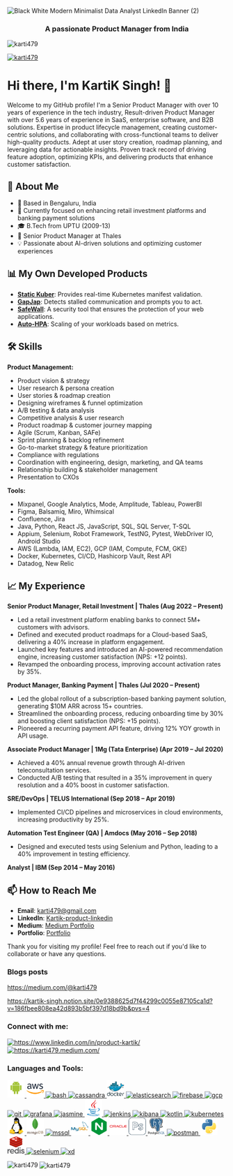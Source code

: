 ![Black   White Modern Minimalist Data Analyst LinkedIn Banner (2)](https://github.com/user-attachments/assets/8368247f-626a-4804-b662-4f2c3ebafd78)

<h3 align="center">A passionate Product Manager  from India</h3>

<p align="left"> <img src="https://komarev.com/ghpvc/?username=karti479&label=Profile%20views&color=0e75b6&style=flat" alt="karti479" /> </p>

<p align="left"> <a href="https://github.com/ryo-ma/github-profile-trophy"><img src="https://github-profile-trophy.vercel.app/?username=karti479" alt="karti479" /></a> </p>

# Hi there, I'm KartiK Singh! 👋

Welcome to my GitHub profile! I'm a Senior Product Manager with over 10 years of experience in the tech industry, Result-driven Product Manager with over 5.6 years of experience in SaaS, enterprise software, and B2B solutions. Expertise in product lifecycle management, creating customer-centric solutions, and collaborating with cross-functional teams to deliver high-quality products.
Adept at user story creation, roadmap planning, and leveraging data for actionable insights. Proven track record of driving feature adoption,
optimizing KPIs, and delivering products that enhance customer satisfaction.

## 🚀 About Me

- 📍 Based in Bengaluru, India
- 🌱 Currently focused on enhancing retail investment platforms and banking payment solutions
- 🎓 B.Tech from UPTU (2009-13)
- 💼 Senior Product Manager at Thales
- 💡 Passionate about AI-driven solutions and optimizing customer experiences

## 📊 My Own Developed Products 

- **[Static Kuber](https://marketplace.visualstudio.com/items?itemName=your-username.statickuber)**: Provides real-time Kubernetes manifest validation.
- **[GapJap](https://gapjap.netlify.app/)**: Detects stalled communication and prompts you to act.
- **[SafeWall](https://safewall.netlify.app/)**: A security tool that ensures the protection of your web applications.
- **[Auto-HPA](https://auto-hpa.netlify.app/about/)**: Scaling of your workloads based on metrics.

## 🛠️ Skills

**Product Management:**
- Product vision & strategy
- User research & persona creation
- User stories & roadmap creation
- Designing wireframes & funnel optimization
- A/B testing & data analysis
- Competitive analysis & user research
- Product roadmap & customer journey mapping
- Agile (Scrum, Kanban, SAFe)
- Sprint planning & backlog refinement
- Go-to-market strategy & feature prioritization
- Compliance with regulations
- Coordination with engineering, design, marketing, and QA teams
- Relationship building & stakeholder management
- Presentation to CXOs

**Tools:**
- Mixpanel, Google Analytics, Mode, Amplitude, Tableau, PowerBI
- Figma, Balsamiq, Miro, Whimsical
- Confluence, Jira
- Java, Python, React JS, JavaScript, SQL, SQL Server, T-SQL
- Appium, Selenium, Robot Framework, TestNG, Pytest, WebDriver IO, Android Studio
- AWS (Lambda, IAM, EC2), GCP (IAM, Compute, FCM, GKE)
- Docker, Kubernetes, CI/CD, Hashicorp Vault, Rest API
- Datadog, New Relic

## 📈 My Experience

**Senior Product Manager, Retail Investment | Thales (Aug 2022 – Present)**
- Led a retail investment platform enabling banks to connect 5M+ customers with advisors.
- Defined and executed product roadmaps for a Cloud-based SaaS, delivering a 40% increase in platform engagement.
- Launched key features and introduced an AI-powered recommendation engine, increasing customer satisfaction (NPS: +12 points).
- Revamped the onboarding process, improving account activation rates by 35%.

**Product Manager, Banking Payment | Thales (Jul 2020 – Present)**
- Led the global rollout of a subscription-based banking payment solution, generating $10M ARR across 15+ countries.
- Streamlined the onboarding process, reducing onboarding time by 30% and boosting client satisfaction (NPS: +15 points).
- Pioneered a recurring payment API feature, driving 12% YOY growth in API usage.

**Associate Product Manager | 1Mg (Tata Enterprise) (Apr 2019 – Jul 2020)**
- Achieved a 40% annual revenue growth through AI-driven teleconsultation services.
- Conducted A/B testing that resulted in a 35% improvement in query resolution and a 40% boost in customer satisfaction.

**SRE/DevOps | TELUS International (Sep 2018 – Apr 2019)**
- Implemented CI/CD pipelines and microservices in cloud environments, increasing productivity by 25%.

**Automation Test Engineer (QA) | Amdocs (May 2016 – Sep 2018)**
- Designed and executed tests using Selenium and Python, leading to a 40% improvement in testing efficiency.

**Analyst | IBM (Sep 2014 – May 2016)**

## 📫 How to Reach Me

- **Email**: [karti479@gmail.com](mailto:karti479@gmail.com)
- **LinkedIn**: [Kartik-product-linkedin](https://www.linkedin.com/in/Kartik-product-linkedin/)
- **Medium**: [Medium Portfolio](https://medium.com/@karti479)
- **Portfolio**: [Portfolio](https://kartik-singh.notion.site/Hi-I-m-Kartik-7a15bc4a48b34c358650a12646a484ed?pvs=4)

Thank you for visiting my profile! Feel free to reach out if you'd like to collaborate or have any questions.


### Blogs posts
<!-- BLOG-POST-LIST:START --> 
https://medium.com/@karti479
<!-- BLOG-POST-LIST:END -->
<!-- BLOG-POST-LIST:START --> 
https://kartik-singh.notion.site/0e9388625d7f44299c0055e87105ca1d?v=186fbee808ea42d893b5bf397d18bd9b&pvs=4
<!-- BLOG-POST-LIST:END -->

<h3 align="left">Connect with me:</h3>
<p align="left">
<a href="https://www.linkedin.com/in/product-kartik/" target="blank"><img align="center" src="https://raw.githubusercontent.com/rahuldkjain/github-profile-readme-generator/master/src/images/icons/Social/linked-in-alt.svg" alt="https://www.linkedin.com/in/product-kartik/" height="30" width="40" /></a>
<a href="https://karti479.medium.com/" target="blank"><img align="center" src="https://raw.githubusercontent.com/rahuldkjain/github-profile-readme-generator/master/src/images/icons/Social/medium.svg" alt="https://karti479.medium.com/" height="30" width="40" /></a>
</p>

<h3 align="left">Languages and Tools:</h3>
<p align="left"> <a href="https://developer.android.com" target="_blank"> <img src="https://raw.githubusercontent.com/devicons/devicon/master/icons/android/android-original-wordmark.svg" alt="android" width="40" height="40"/> </a> <a href="https://aws.amazon.com" target="_blank"> <img src="https://raw.githubusercontent.com/devicons/devicon/master/icons/amazonwebservices/amazonwebservices-original-wordmark.svg" alt="aws" width="40" height="40"/> </a> <a href="https://www.gnu.org/software/bash/" target="_blank"> <img src="https://www.vectorlogo.zone/logos/gnu_bash/gnu_bash-icon.svg" alt="bash" width="40" height="40"/> </a> <a href="https://cassandra.apache.org/" target="_blank"> <img src="https://www.vectorlogo.zone/logos/apache_cassandra/apache_cassandra-icon.svg" alt="cassandra" width="40" height="40"/> </a> <a href="https://www.docker.com/" target="_blank"> <img src="https://raw.githubusercontent.com/devicons/devicon/master/icons/docker/docker-original-wordmark.svg" alt="docker" width="40" height="40"/> </a> <a href="https://www.elastic.co" target="_blank"> <img src="https://www.vectorlogo.zone/logos/elastic/elastic-icon.svg" alt="elasticsearch" width="40" height="40"/> </a> <a href="https://firebase.google.com/" target="_blank"> <img src="https://www.vectorlogo.zone/logos/firebase/firebase-icon.svg" alt="firebase" width="40" height="40"/> </a> <a href="https://cloud.google.com" target="_blank"> <img src="https://www.vectorlogo.zone/logos/google_cloud/google_cloud-icon.svg" alt="gcp" width="40" height="40"/> </a> <a href="https://git-scm.com/" target="_blank"> <img src="https://www.vectorlogo.zone/logos/git-scm/git-scm-icon.svg" alt="git" width="40" height="40"/> </a> <a href="https://grafana.com" target="_blank"> <img src="https://www.vectorlogo.zone/logos/grafana/grafana-icon.svg" alt="grafana" width="40" height="40"/> </a> <a href="https://jasmine.github.io/" target="_blank"> <img src="https://www.vectorlogo.zone/logos/jasmine/jasmine-icon.svg" alt="jasmine" width="40" height="40"/> </a> <a href="https://www.java.com" target="_blank"> <img src="https://raw.githubusercontent.com/devicons/devicon/master/icons/java/java-original.svg" alt="java" width="40" height="40"/> </a> <a href="https://www.jenkins.io" target="_blank"> <img src="https://www.vectorlogo.zone/logos/jenkins/jenkins-icon.svg" alt="jenkins" width="40" height="40"/> </a> <a href="https://www.elastic.co/kibana" target="_blank"> <img src="https://www.vectorlogo.zone/logos/elasticco_kibana/elasticco_kibana-icon.svg" alt="kibana" width="40" height="40"/> </a> <a href="https://kotlinlang.org" target="_blank"> <img src="https://www.vectorlogo.zone/logos/kotlinlang/kotlinlang-icon.svg" alt="kotlin" width="40" height="40"/> </a> <a href="https://kubernetes.io" target="_blank"> <img src="https://www.vectorlogo.zone/logos/kubernetes/kubernetes-icon.svg" alt="kubernetes" width="40" height="40"/> </a> <a href="https://www.linux.org/" target="_blank"> <img src="https://raw.githubusercontent.com/devicons/devicon/master/icons/linux/linux-original.svg" alt="linux" width="40" height="40"/> </a> <a href="https://www.mongodb.com/" target="_blank"> <img src="https://raw.githubusercontent.com/devicons/devicon/master/icons/mongodb/mongodb-original-wordmark.svg" alt="mongodb" width="40" height="40"/> </a> <a href="https://www.microsoft.com/en-us/sql-server" target="_blank"> <img src="https://www.svgrepo.com/show/303229/microsoft-sql-server-logo.svg" alt="mssql" width="40" height="40"/> </a> <a href="https://www.mysql.com/" target="_blank"> <img src="https://raw.githubusercontent.com/devicons/devicon/master/icons/mysql/mysql-original-wordmark.svg" alt="mysql" width="40" height="40"/> </a> <a href="https://www.nginx.com" target="_blank"> <img src="https://raw.githubusercontent.com/devicons/devicon/master/icons/nginx/nginx-original.svg" alt="nginx" width="40" height="40"/> </a> <a href="https://www.oracle.com/" target="_blank"> <img src="https://raw.githubusercontent.com/devicons/devicon/master/icons/oracle/oracle-original.svg" alt="oracle" width="40" height="40"/> </a> <a href="https://www.photoshop.com/en" target="_blank"> <img src="https://raw.githubusercontent.com/devicons/devicon/master/icons/photoshop/photoshop-line.svg" alt="photoshop" width="40" height="40"/> </a> <a href="https://www.postgresql.org" target="_blank"> <img src="https://raw.githubusercontent.com/devicons/devicon/master/icons/postgresql/postgresql-original-wordmark.svg" alt="postgresql" width="40" height="40"/> </a> <a href="https://postman.com" target="_blank"> <img src="https://www.vectorlogo.zone/logos/getpostman/getpostman-icon.svg" alt="postman" width="40" height="40"/> </a> <a href="https://www.python.org" target="_blank"> <img src="https://raw.githubusercontent.com/devicons/devicon/master/icons/python/python-original.svg" alt="python" width="40" height="40"/> </a> <a href="https://redis.io" target="_blank"> <img src="https://raw.githubusercontent.com/devicons/devicon/master/icons/redis/redis-original-wordmark.svg" alt="redis" width="40" height="40"/> </a> <a href="https://www.selenium.dev" target="_blank"> <img src="https://raw.githubusercontent.com/detain/svg-logos/780f25886640cef088af994181646db2f6b1a3f8/svg/selenium-logo.svg" alt="selenium" width="40" height="40"/> </a> <a href="https://www.adobe.com/products/xd.html" target="_blank"> <img src="https://cdn.worldvectorlogo.com/logos/adobe-xd.svg" alt="xd" width="40" height="40"/> </a> </p>

<p><img align="left" src="https://github-readme-stats.vercel.app/api/top-langs?username=karti479&show_icons=true&locale=en&layout=compact" alt="karti479" /></p>

<p>&nbsp;<img align="center" src="https://github-readme-stats.vercel.app/api?username=karti479&show_icons=true&locale=en" alt="karti479" /></p>
